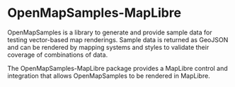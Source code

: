 # OpenMapSamples-MapLibre

OpenMapSamples is a library to generate and provide sample data for testing vector-based map renderings. Sample data is returned as GeoJSON and can be rendered by mapping systems and styles to validate their coverage of combinations of data.

The OpenMapSamples-MapLibre package provides a MapLibre control and integration
that allows OpenMapSamples to be rendered in MapLibre.
